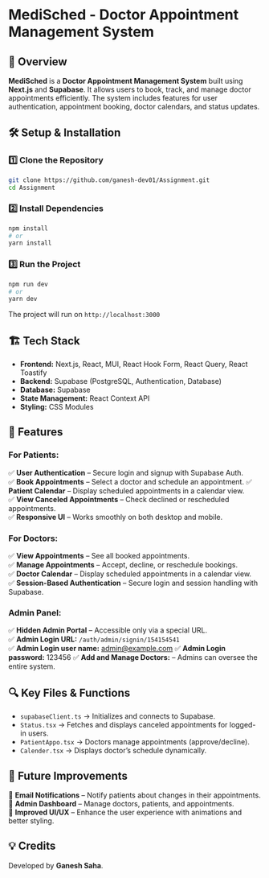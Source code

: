 # MediSched - Doctor Appointment Management System

## 📌 Overview
**MediSched** is a **Doctor Appointment Management System** built using **Next.js** and **Supabase**. It allows users to book, track, and manage doctor appointments efficiently. The system includes features for user authentication, appointment booking, doctor calendars, and status updates.

## 🛠️ Setup & Installation
### 1️⃣ **Clone the Repository**
```bash
git clone https://github.com/ganesh-dev01/Assignment.git
cd Assignment
```
### 2️⃣ **Install Dependencies**
```bash
npm install
# or
yarn install
```
### 3️⃣ **Run the Project**
```bash
npm run dev
# or
yarn dev
```
The project will run on `http://localhost:3000`

## 🏗️ Tech Stack
- **Frontend:** Next.js, React, MUI, React Hook Form, React Query, React Toastify
- **Backend:** Supabase (PostgreSQL, Authentication, Database)
- **Database:** Supabase
- **State Management:** React Context API
- **Styling:** CSS Modules

## 🔑 Features
### **For Patients:**
✅ **User Authentication** – Secure login and signup with Supabase Auth.  
✅ **Book Appointments** – Select a doctor and schedule an appointment. 
✅ **Patient Calendar** – Display scheduled appointments in a calendar view.   
✅ **View Canceled Appointments** – Check declined or rescheduled appointments.  
✅ **Responsive UI** – Works smoothly on both desktop and mobile.  

### **For Doctors:**
✅ **View Appointments** – See all booked appointments.  
✅ **Manage Appointments** – Accept, decline, or reschedule bookings.  
✅ **Doctor Calendar** – Display scheduled appointments in a calendar view.  
✅ **Session-Based Authentication** – Secure login and session handling with Supabase.  

### **Admin Panel:**
✅ **Hidden Admin Portal** – Accessible only via a special URL.  
✅ **Admin Login URL:** `/auth/admin/signin/154154541`  
✅ **Admin Login user name:** admin@example.com
✅ **Admin Login password:** 123456
✅ **Add and Manage Doctors:** – Admins can oversee the entire system.  


## 🔍 Key Files & Functions
- `supabaseClient.ts` → Initializes and connects to Supabase.
- `Status.tsx` → Fetches and displays canceled appointments for logged-in users.
- `PatientAppo.tsx` → Doctors manage appointments (approve/decline).
- `Calender.tsx` → Displays doctor’s schedule dynamically.

## 📌 Future Improvements
🚀 **Email Notifications** – Notify patients about changes in their appointments.  
🚀 **Admin Dashboard** – Manage doctors, patients, and appointments.  
🚀 **Improved UI/UX** – Enhance the user experience with animations and better styling.  

## 💡 Credits
Developed by **Ganesh Saha**. 



